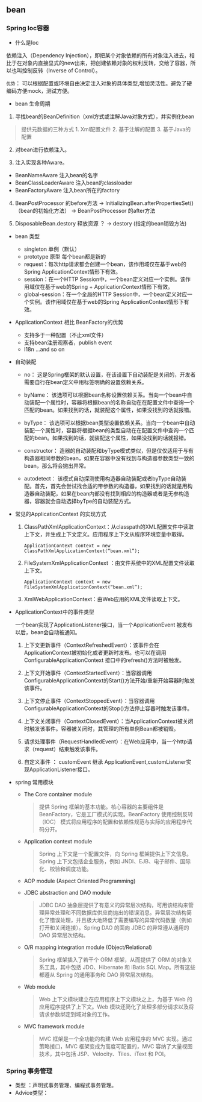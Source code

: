 ## bean

### Spring Ioc容器

+ 什么是Ioc

依赖注入（Dependency Injection），即把某个对象依赖的所有对象注入进去，相比于在对象内直接显式的new出来，把创建依赖对象的权利反转，交给了容器，所以也叫控制反转（Inverse of Control）。

`优势`： 可以根据配置或环境自由决定注入对象的具体类型,增加灵活性。避免了硬编码方便mock，测试方便。

+ bean 生命周期

1. 寻找bean的BeanDefinition（xml方式或注解Java对象方式），并实例化bean
  > 提供元数据的三种方式
    1. Xml配置文件
    2. 基于注解的配置
    3. 基于Java的配置

2. 对bean进行依赖注入。

3. 注入实现各种Aware。
  + BeanNameAware        注入bean的名字
  + BeanClassLoaderAware 注入bean的classloader
  + BeanFactoryAware     注入bean所在的factory

4. BeanPostProcessor 的before方法 -> InitializingBean.afterPropertiesSet()（bean的初始化方法） -> BeanPostProcessor 的after方法

5. DisposableBean.destory 释放资源 ？ -> destory (指定的bean销毁方法)

+ bean 类型
  + singleton 单例（默认）
  + prototype 原型 每个bean都是新的
  + request：每次http请求都会创建一个bean，该作用域仅在基于web的Spring ApplicationContext情形下有效。
  + session：在一个HTTP Session中，一个bean定义对应一个实例。该作用域仅在基于web的Spring   + ApplicationContext情形下有效。
  + global-session：在一个全局的HTTP Session中，一个bean定义对应一个实例。该作用域仅在基于web的Spring ApplicationContext情形下有效。

+ ApplicationContext 相比 BeanFactory的优势
  + 支持多于一种配置（不止xml文件）
  + 支持bean注册观察者，publish event
  + I18n ...and so on

+ 自动装配

  + no：
    这是Spring框架的默认设置，在该设置下自动装配是关闭的，开发者需要自行在bean定义中用标签明确的设置依赖关系。

  + byName：
    该选项可以根据bean名称设置依赖关系。当向一个bean中自动装配一个属性时，容器将根据bean的名称自动在在配置文件中查询一个匹配的bean。如果找到的话，就装配这个属性，如果没找到的话就报错。

  + byType：
    该选项可以根据bean类型设置依赖关系。当向一个bean中自动装配一个属性时，容器将根据bean的类型自动在在配置文件中查询一个匹配的bean。如果找到的话，就装配这个属性，如果没找到的话就报错。

  + constructor：
    造器的自动装配和byType模式类似，但是仅仅适用于与有构造器相同参数的bean，如果在容器中没有找到与构造器参数类型一致的bean，那么将会抛出异常。

  + autodetect：
    该模式自动探测使用构造器自动装配或者byType自动装配。首先，首先会尝试找合适的带参数的构造器，如果找到的话就是用构造器自动装配，如果在bean内部没有找到相应的构造器或者是无参构造器，容器就会自动选择byTpe的自动装配方式。

+ 常见的ApplicationContext 的实现方式
  1. ClassPathXmlApplicationContext：从classpath的XML配置文件中读取上下文，并生成上下文定义。应用程序上下文从程序环境变量中取得。

         ApplicationContext context = new ClassPathXmlApplicationContext(“bean.xml”);

  2. FileSystemXmlApplicationContext ：由文件系统中的XML配置文件读取上下文。

         ApplicationContext context = new FileSystemXmlApplicationContext(“bean.xml”);

  3. XmlWebApplicationContext：由Web应用的XML文件读取上下文。

+ ApplicationContext中的事件类型

  一个bean实现了ApplicationListener接口，当一个ApplicationEvent 被发布以后，bean会自动被通知。

  1. 上下文更新事件（ContextRefreshedEvent）：该事件会在ApplicationContext被初始化或者更新时发布。也可以在调用ConfigurableApplicationContext 接口中的refresh()方法时被触发。

  2. 上下文开始事件（ContextStartedEvent）：当容器调用ConfigurableApplicationContext的Start()方法开始/重新开始容器时触发该事件。

  3. 上下文停止事件（ContextStoppedEvent）：当容器调用ConfigurableApplicationContext的Stop()方法停止容器时触发该事件。

  4. 上下文关闭事件（ContextClosedEvent）：当ApplicationContext被关闭时触发该事件。容器被关闭时，其管理的所有单例Bean都被销毁。

  5. 请求处理事件（RequestHandledEvent）：在Web应用中，当一个http请求（request）结束触发该事件。

  6. 自定义事件 ： customEvent 继承 ApplicationEvent,customListener实现ApplicationListener接口。 

+ spring 常用模块
  + The Core container module

    >提供 Spring 框架的基本功能。核心容器的主要组件是BeanFactory，它是工厂模式的实现。BeanFactory 使用控制反转 （IOC） 模式将应用程序的配置和依赖性规范与实际的应用程序代码分开。

  + Application context module

    >Spring 上下文是一个配置文件，向 Spring 框架提供上下文信息。Spring 上下文包括企业服务，例如 JNDI、EJB、电子邮件、国际化、校验和调度功能。

  + AOP module (Aspect Oriented Programming)
  + JDBC abstraction and DAO module

    >JDBC DAO 抽象层提供了有意义的异常层次结构，可用该结构来管理异常处理和不同数据库供应商抛出的错误消息。异常层次结构简化了错误处理，并且极大地降低了需要编写的异常代码数量（例如打开和关闭连接）。Spring DAO 的面向 JDBC 的异常遵从通用的 DAO 异常层次结构。

  + O/R mapping integration module (Object/Relational)

    >Spring 框架插入了若干个 ORM 框架，从而提供了 ORM 的对象关系工具，其中包括 JDO、Hibernate 和 iBatis SQL Map。所有这些都遵从 Spring 的通用事务和 DAO 异常层次结构。

  + Web module

    >Web 上下文模块建立在应用程序上下文模块之上，为基于 Web 的应用程序提供了上下文。Web 模块还简化了处理多部分请求以及将请求参数绑定到域对象的工作。

  + MVC framework module

    >MVC 框架是一个全功能的构建 Web 应用程序的 MVC 实现。通过策略接口，MVC 框架变成为高度可配置的，MVC 容纳了大量视图技术，其中包括 JSP、Velocity、Tiles、iText 和 POI。

### Spring 事务管理

+  类型 ：声明式事务管理、编程式事务管理。
+ Advice类型：
